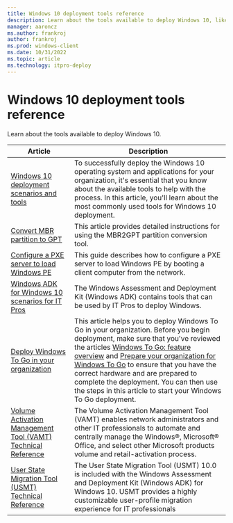 ```yaml
---
title: Windows 10 deployment tools reference
description: Learn about the tools available to deploy Windows 10, like Volume Activation Management Tool (VAMT) and User State Migration Tool (USMT).
manager: aaroncz
ms.author: frankroj
author: frankroj
ms.prod: windows-client
ms.date: 10/31/2022
ms.topic: article
ms.technology: itpro-deploy
---
```


# Windows 10 deployment tools reference

Learn about the tools available to deploy Windows 10.

|Article |Description |
|------|------------|
|[Windows 10 deployment scenarios and tools](windows-deployment-scenarios-and-tools.md) |To successfully deploy the Windows 10 operating system and applications for your organization, it's essential that you know about the available tools to help with the process. In this article, you'll learn about the most commonly used tools for Windows 10 deployment. |
|[Convert MBR partition to GPT](mbr-to-gpt.md) |This article provides detailed instructions for using the MBR2GPT partition conversion tool. |
|[Configure a PXE server to load Windows PE](configure-a-pxe-server-to-load-windows-pe.md) |This guide describes how to configure a PXE server to load Windows PE by booting a client computer from the network. |
|[Windows ADK for Windows 10 scenarios for IT Pros](windows-adk-scenarios-for-it-pros.md) |The Windows Assessment and Deployment Kit (Windows ADK) contains tools that can be used by IT Pros to deploy Windows. |
|[Deploy Windows To Go in your organization](deploy-windows-to-go.md) |This article helps you to deploy Windows To Go in your organization. Before you begin deployment, make sure that you've reviewed the articles [Windows To Go: feature overview](planning/windows-to-go-overview.md) and [Prepare your organization for Windows To Go](planning/prepare-your-organization-for-windows-to-go.md) to ensure that you have the correct hardware and are prepared to complete the deployment. You can then use the steps in this article to start your Windows To Go deployment. |
|[Volume Activation Management Tool (VAMT) Technical Reference](volume-activation/volume-activation-management-tool.md) |The Volume Activation Management Tool (VAMT) enables network administrators and other IT professionals to automate and centrally manage the Windows&reg;, Microsoft&reg; Office, and select other Microsoft products volume and retail-activation process. |
|[User State Migration Tool (USMT) Technical Reference](usmt/usmt-technical-reference.md) |The User State Migration Tool (USMT) 10.0 is included with the Windows Assessment and Deployment Kit (Windows ADK) for Windows 10. USMT provides a highly customizable user-profile migration experience for IT professionals |
